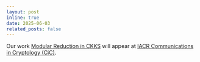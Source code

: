 ```yaml
---
layout: post
inline: true
date: 2025-06-03
related_posts: false
---
```


Our work [Modular Reduction in CKKS](https://eprint.iacr.org/2024/1638) will appear at [IACR Communications in Cryptology (CiC)](https://cic.iacr.org/).
